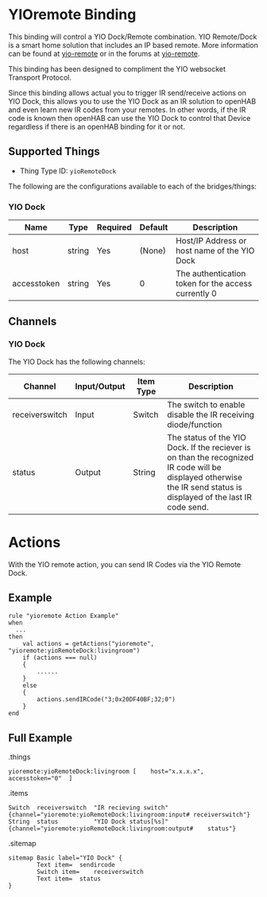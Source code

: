 # YIOremote Binding

This binding will control a YIO Dock/Remote combination. YIO Remote/Dock is a smart home solution that includes an IP based remote. More information can be found at [yio-remote](https://www.yio-remote.com/) or in the forums at [yio-remote](https://community.yio-remote.com/). 

This binding has been designed to compliment the YIO websocket Transport Protocol.

Since this binding allows actual you to trigger IR send/receive actions on YIO Dock, this allows you to use the YIO Dock as an IR solution to openHAB and even learn new IR codes from your remotes. In other words, if the IR code is known then openHAB can use the YIO Dock to control that Device regardless if there is an openHAB binding for it or not.

## Supported Things

* Thing Type ID: `yioRemoteDock`

The following are the configurations available to each of the bridges/things:

### YIO Dock

| Name                 	| Type    | Required | Default | Description                                                                                                    |
|-----------------------|---------|----------|---------|----------------------------------------------------------------------------------------------------------------|
| 	host				| string  | Yes      | (None)  | Host/IP Address or host name of the YIO Dock                                                                   |
| 	accesstoken   		| string  | Yes      | 0       | The authentication token for the access currently 0                                                            |
                                                      
## Channels

### YIO Dock

The YIO Dock has the following channels:

| Channel 		     		| Input/Output 	| Item Type    | Description                                                                                																			|
|---------------------------|---------------|--------------|------------------------------------------------------------------------------------------------------------------------------------------------------------------------|
| 	receiverswitch     		| Input         | Switch       | The switch to enable disable the IR receiving diode/function                                 																			|
| 	status			    	| Output        | String       | The status of the YIO Dock. If the reciever is on than the recognized IR code will be displayed otherwise the IR send status is displayed of the last IR code send.	|

# Actions

With the YIO remote action, you can send IR Codes via the YIO Remote Dock.

## Example

```
rule "yioremote Action Example"
when
  ...
then
	val actions = getActions("yioremote", "yioremote:yioRemoteDock:livingroom")
	if (actions === null)
	{
		......
	}
	else
	{
		actions.sendIRCode("3;0x20DF40BF;32;0")
	}
end
```

## Full Example

.things

```
yioremote:yioRemoteDock:livingroom [ 	host="x.x.x.x",	accesstoken="0"  ]
```

.items

```
Switch 	receiverswitch	"IR recieving switch"	{channel="yioremote:yioRemoteDock:livingroom:input#	receiverswitch"}
String 	status			"YIO Dock status[%s]" 	{channel="yioremote:yioRemoteDock:livingroom:output#	status"}
```

.sitemap

```
sitemap Basic label="YIO Dock" {
        Text item=	sendircode
        Switch item=	receiverswitch
        Text item=	status
}
```
